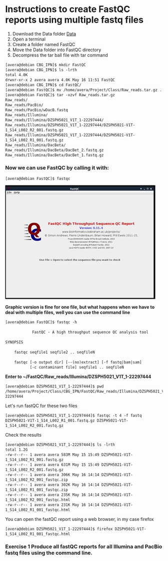 # Instructions to create FastQC reports using multiple fastq files

1. Download the Data folder [Data](https://osu.box.com/s/9yz3cotyv9ghmd3ab3esinc1i0kds6ow)
2. Open a terminal
3. Create a folder named FastQC
4. Move the Data folder into FastQC directory
5. Decompress the tar ball file with tar command

```console
[avera@debian CBG_IPN]$ mkdir FastQC
[avera@debian CBG_IPN]$ ls -lrth
total 4.0K
drwxr-xr-x 2 avera avera 4.0K May 16 11:51 FastQC
[avera@debian CBG_IPN]$ cd FastQC/
[avera@debian FastQC]$ mv /home/avera/Project/Class/Raw_reads.tar.gz .
[avera@debian FastQC]$ tar -xzvf Raw_reads.tar.gz 
Raw_reads/
Raw_reads/PacBio/
Raw_reads/PacBio/wDacB.fastq
Raw_reads/Illumina/
Raw_reads/Illumina/DZSPH5021_V1T_1-22297444/
Raw_reads/Illumina/DZSPH5021_V1T_1-22297444/DZSPH5021-V1T-1_S14_L002_R2_001.fastq.gz
Raw_reads/Illumina/DZSPH5021_V1T_1-22297444/DZSPH5021-V1T-1_S14_L002_R1_001.fastq.gz
Raw_reads/Illumina/DacBeta/
Raw_reads/Illumina/DacBeta/DacBet_2.fastq.gz
Raw_reads/Illumina/DacBeta/DacBet_1.fastq.gz
```
### Now we can use FastQC by calling it with:
```console
[avera@debian FastQC]$ fastqc
```
![Alt Text](https://github.com/avera1988/Genome_Assembly_lecture/blob/master/images/fastqcconsole.png)

**Graphic version is fine for one file, but what happens when we have to deal with multiple files, well you can use the command line**
```console
[avera@debian FastQC]$ fastqc -h

            FastQC - A high throughput sequence QC analysis tool

SYNOPSIS

	fastqc seqfile1 seqfile2 .. seqfileN

    fastqc [-o output dir] [--(no)extract] [-f fastq|bam|sam] 
           [-c contaminant file] seqfile1 .. seqfileN
```

**Enter to ~/FastQC/Raw_reads/Illumina/DZSPH5021_V1T_1-22297444**

```console
[avera@debian DZSPH5021_V1T_1-22297444]$ pwd
/home/avera/Project/Class/CBG_IPN/FastQC/Raw_reads/Illumina/DZSPH5021_V1T_1-22297444
```

Let's run fastQC for these two files
 ```console
 [avera@debian DZSPH5021_V1T_1-22297444]$ fastqc -t 4 -f fastq DZSPH5021-V1T-1_S14_L002_R1_001.fastq.gz DZSPH5021-V1T-1_S14_L002_R2_001.fastq.gz
 ```
 Check the results 
 ```Console
 [avera@debian DZSPH5021_V1T_1-22297444]$ ls -lrth
total 1.2G
-rw-r--r-- 1 avera avera 583M May 15 15:49 DZSPH5021-V1T-1_S14_L002_R1_001.fastq.gz
-rw-r--r-- 1 avera avera 631M May 15 15:49 DZSPH5021-V1T-1_S14_L002_R2_001.fastq.gz
-rw-r--r-- 1 avera avera 306K May 16 14:14 DZSPH5021-V1T-1_S14_L002_R2_001_fastqc.zip
-rw-r--r-- 1 avera avera 302K May 16 14:14 DZSPH5021-V1T-1_S14_L002_R1_001_fastqc.zip
-rw-r--r-- 1 avera avera 235K May 16 14:14 DZSPH5021-V1T-1_S14_L002_R2_001_fastqc.html
-rw-r--r-- 1 avera avera 231K May 16 14:14 DZSPH5021-V1T-1_S14_L002_R1_001_fastqc.html
 ```
 You can open the fastQC report using a web browser, in my case firefox
 ```console
 [avera@debian DZSPH5021_V1T_1-22297444]$ firefox DZSPH5021-V1T-1_S14_L002_R1_001_fastqc.html
 ```
 ### Exercise 1 Produce all fastQC reports for all Illumina and PacBio fastq files using the command line.
 
 
 
 
